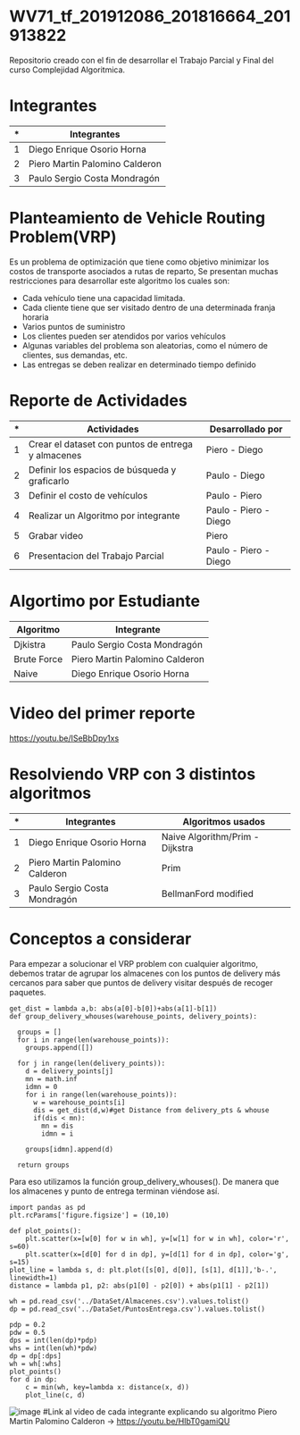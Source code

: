 # WV71_tf_201912086_201816664_201913822
Repositorio creado con el fin de desarrollar el Trabajo Parcial y Final del curso Complejidad Algoritmica.

# Integrantes

| * | Integrantes |
| ------ | ------ |
| 1 | Diego Enrique Osorio Horna |
| 2 | Piero Martin Palomino Calderon |
| 3 | Paulo Sergio Costa Mondragón |

# Planteamiento de Vehicle Routing Problem(VRP)

 Es un problema de optimización que tiene como objetivo minimizar los costos de transporte asociados a rutas de reparto, Se presentan muchas restricciones para desarrollar este algoritmo los cuales son:
- Cada vehículo tiene una capacidad limitada.
- Cada cliente tiene que ser visitado dentro de una determinada franja horaria
- Varios puntos de suministro
- Los clientes pueden ser atendidos por varios vehículos
- Algunas variables del problema son aleatorias, como el número de clientes, sus demandas, etc.
- Las entregas se deben realizar en determinado tiempo definido

# Reporte de Actividades 

| * | Actividades | Desarrollado por |
| ------ | ------ | ------ |
| 1 | Crear el dataset con puntos de entrega y almacenes | Piero - Diego |
| 2 | Definir los espacios de búsqueda y graficarlo | Paulo - Diego |
| 3 | Definir el costo de vehículos | Paulo - Piero|
| 4 | Realizar un Algoritmo por integrante | Paulo - Piero - Diego |
| 5 | Grabar video | Piero |
| 6 | Presentacion del Trabajo Parcial | Paulo - Piero - Diego |

# Algortimo por Estudiante

| Algoritmo | Integrante |
| ------ | ------ |
| Djkistra | Paulo Sergio Costa Mondragón |
| Brute Force | Piero Martin Palomino Calderon |
| Naive | Diego Enrique Osorio Horna |

# Video del primer reporte
https://youtu.be/ISeBbDpy1xs

# Resolviendo VRP con 3 distintos algoritmos
| * | Integrantes | Algoritmos usados |
| ------ | ------ | ------ |
| 1 | Diego Enrique Osorio Horna | Naive Algorithm/Prim - Dijkstra |
| 2 | Piero Martin Palomino Calderon | Prim | 
| 3 | Paulo Sergio Costa Mondragón | BellmanFord modified |

# Conceptos a considerar

Para empezar a solucionar el VRP problem con cualquier algoritmo, debemos tratar de agrupar los almacenes con los puntos de delivery más cercanos para saber que puntos de delivery visitar después de recoger paquetes.
```
get_dist = lambda a,b: abs(a[0]-b[0])+abs(a[1]-b[1])
def group_delivery_whouses(warehouse_points, delivery_points):

  groups = []
  for i in range(len(warehouse_points)):
    groups.append([])

  for j in range(len(delivery_points)):
    d = delivery_points[j]
    mn = math.inf
    idmn = 0
    for i in range(len(warehouse_points)):
      w = warehouse_points[i]
      dis = get_dist(d,w)#get Distance from delivery_pts & whouse
      if(dis < mn):
        mn = dis
        idmn = i

    groups[idmn].append(d)

  return groups
```
Para eso utilizamos la función group_delivery_whouses(). De manera que los almacenes y punto de entrega terminan viéndose así.
```import matplotlib.pyplot as plt
import pandas as pd
plt.rcParams['figure.figsize'] = (10,10)

def plot_points():
    plt.scatter(x=[w[0] for w in wh], y=[w[1] for w in wh], color='r', s=60)
    plt.scatter(x=[d[0] for d in dp], y=[d[1] for d in dp], color='g', s=15)
plot_line = lambda s, d: plt.plot([s[0], d[0]], [s[1], d[1]],'b-.', linewidth=1)
distance = lambda p1, p2: abs(p1[0] - p2[0]) + abs(p1[1] - p2[1])

wh = pd.read_csv('../DataSet/Almacenes.csv').values.tolist()
dp = pd.read_csv('../DataSet/PuntosEntrega.csv').values.tolist()

pdp = 0.2
pdw = 0.5
dps = int(len(dp)*pdp)
whs = int(len(wh)*pdw)
dp = dp[:dps]
wh = wh[:whs]
plot_points()
for d in dp:
    c = min(wh, key=lambda x: distance(x, d))
    plot_line(c, d)
```
![image](https://user-images.githubusercontent.com/48858434/143721965-652213ee-1d66-495a-8872-8aeaa1f78b1e.png)
#Link al video de cada integrante explicando su algoritmo
Piero Martin Palomino Calderon -> https://youtu.be/HIbT0gamiQU



